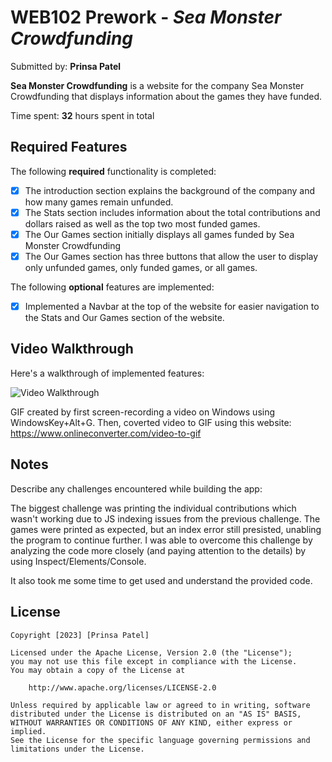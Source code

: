 # WEB102 Prework - *Sea Monster Crowdfunding*

Submitted by: **Prinsa Patel**

**Sea Monster Crowdfunding** is a website for the company Sea Monster Crowdfunding that displays information about the games they have funded.

Time spent: **32** hours spent in total

## Required Features

The following **required** functionality is completed:

* [x] The introduction section explains the background of the company and how many games remain unfunded.
* [x] The Stats section includes information about the total contributions and dollars raised as well as the top two most funded games.
* [x] The Our Games section initially displays all games funded by Sea Monster Crowdfunding
* [x] The Our Games section has three buttons that allow the user to display only unfunded games, only funded games, or all games.

The following **optional** features are implemented:

* [x] Implemented a Navbar at the top of the website for easier navigation to the Stats and Our Games section of the website.

## Video Walkthrough

Here's a walkthrough of implemented features:

<img src='PrinsaSeaMonster.gif' title='Video Walkthrough' width='' alt='Video Walkthrough' />

GIF created by first screen-recording a video on Windows using WindowsKey+Alt+G.
Then, coverted video to GIF using this website: https://www.onlineconverter.com/video-to-gif 


## Notes

Describe any challenges encountered while building the app:

The biggest challenge was printing the individual contributions which wasn't working due to JS indexing issues from the previous challenge. 
The games were printed as expected, but an index error still presisted, unabling the program to continue further. 
I was able to overcome this challenge by analyzing the code more closely (and paying attention to the details) by using Inspect/Elements/Console.

It also took me some time to get used and understand the provided code.

## License

    Copyright [2023] [Prinsa Patel]

    Licensed under the Apache License, Version 2.0 (the "License");
    you may not use this file except in compliance with the License.
    You may obtain a copy of the License at

        http://www.apache.org/licenses/LICENSE-2.0

    Unless required by applicable law or agreed to in writing, software
    distributed under the License is distributed on an "AS IS" BASIS,
    WITHOUT WARRANTIES OR CONDITIONS OF ANY KIND, either express or implied.
    See the License for the specific language governing permissions and
    limitations under the License.
